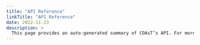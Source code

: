```yaml
---
title: "API Reference"
linkTitle: "API Reference"
date: 2022-11-23
description: >
  This page provides an auto-generated summary of COAsT’s API. For more details and examples, refer to the relevant chapters in the main part of the documentation.
---
```


